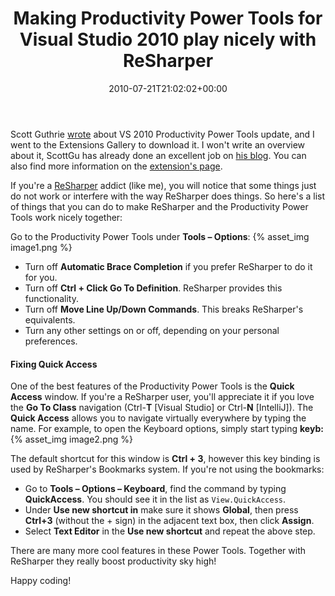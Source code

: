 ﻿---
title: Making Productivity Power Tools for Visual Studio 2010 play nicely with ReSharper
date: 2010-07-21T21:02:02+00:00
---
Scott Guthrie [wrote](http://weblogs.asp.net/scottgu/archive/2010/07/19/vs-2010-productivity-power-tools-update-with-some-cool-new-features.aspx) about VS 2010 Productivity Power Tools update, and I went to the Extensions Gallery to download it. I won't write an overview about it, ScottGu has already done an excellent job on [his blog](http://weblogs.asp.net/scottgu/archive/2010/07/19/vs-2010-productivity-power-tools-update-with-some-cool-new-features.aspx). You can also find more information on the [extension's page](http://visualstudiogallery.msdn.microsoft.com/en-us/d0d33361-18e2-46c0-8ff2-4adea1e34fef).

<!-- more -->

If you're a [ReSharper](http://www.jetbrains.com/resharper/) addict (like me), you will notice that some things just do not work or interfere with the way ReSharper does things. So here's a list of things that you can do to make ReSharper and the Productivity Power Tools work nicely together:

Go to the Productivity Power Tools under **Tools &ndash; Options**:
{% asset_img image1.png %}

  * Turn off **Automatic Brace Completion** if you prefer ReSharper to do it for you.
  * Turn off **Ctrl + Click Go To Definition**. ReSharper provides this functionality.
  * Turn off **Move Line Up/Down Commands**. This breaks ReSharper's equivalents.
  * Turn any other settings on or off, depending on your personal preferences.

#### Fixing Quick Access

One of the best features of the Productivity Power Tools is the **Quick Access** window. If you're a ReSharper user, you'll appreciate it if you love the **Go To Class** navigation (Ctrl-**T** [Visual Studio] or Ctrl-**N** [IntelliJ]). The **Quick Access** allows you to navigate virtually everywhere by typing the name. For example, to open the Keyboard options, simply start typing **keyb:**
{% asset_img image2.png %}

The default shortcut for this window is **Ctrl + 3**, however this key binding is used by ReSharper's Bookmarks system. If you're not using the bookmarks:

  * Go to **Tools &ndash; Options &ndash; Keyboard**, find the command by typing **QuickAccess**. You should see it in the list as `View.QuickAccess`.
  * Under **Use new shortcut in** make sure it shows **Global**, then press **Ctrl+3** (without the + sign) in the adjacent text box, then click **Assign**.
  * Select **Text Editor** in the **Use new shortcut** and repeat the above step.

There are many more cool features in these Power Tools. Together with ReSharper they really boost productivity sky high!

Happy coding!
